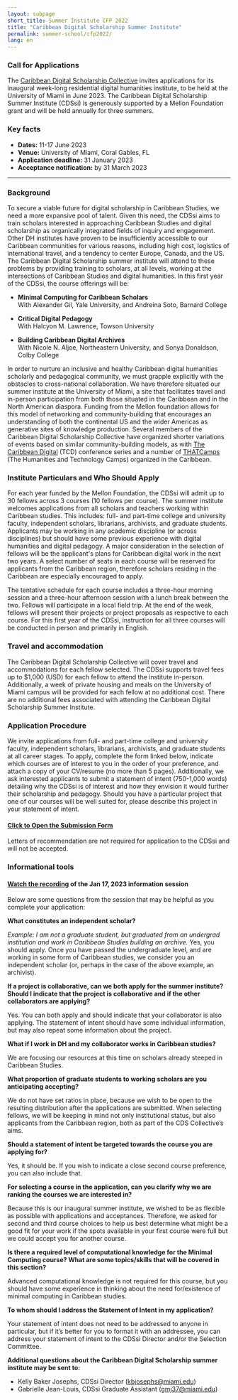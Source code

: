 ```yaml
---
layout: subpage
short_title: Summer Institute CFP 2022
title: "Caribbean Digital Scholarship Summer Institute"
permalink: summer-school/cfp2022/
lang: en
---
```


### Call for Applications

The [Caribbean Digital Scholarship
Collective](https://cdscollective.org/) invites
applications for its inaugural week-long residential digital humanities
institute, to be held at the University of Miami in June 2023. The
Caribbean Digital Scholarship Summer Institute (CDSsi) is generously
supported by a Mellon Foundation grant and will be held annually for
three summers.

### Key facts

- **Dates:** 11-17 June 2023
- **Venue:** University of Miami, Coral Gables, FL
- **Application deadline:** 31 January 2023
- **Acceptance notification:** by 31 March 2023

---

### Background

To secure a viable future for digital scholarship in Caribbean Studies,
we need a more expansive pool of talent. Given this need, the CDSsi aims
to train scholars interested in approaching Caribbean Studies and
digital scholarship as organically integrated fields of inquiry and
engagement. Other DH institutes have proven to be insufficiently
accessible to our Caribbean communities for various reasons, including
high cost, logistics of international travel, and a tendency to center
Europe, Canada, and the US. The Caribbean Digital Scholarship summer
institute will attend to these problems by providing training to
scholars, at all levels, working at the intersections of Caribbean
Studies and digital humanities. In this first year of the CDSsi, the
course offerings will be:

- **Minimal Computing for Caribbean Scholars**   
With Alexander Gil, Yale University, and Andreina Soto, Barnard College

- **Critical Digital Pedagogy**   
With Halcyon M. Lawrence, Towson University

- **Building Caribbean Digital Archives**   
With Nicole N. Aljoe, Northeastern University, and Sonya Donaldson, Colby College

In order to nurture an inclusive and healthy Caribbean digital
humanities scholarly and pedagogical community, we must grapple
explicitly with the obstacles to cross-national collaboration. We have
therefore situated our summer institute at the University of Miami, a
site that facilitates travel and in-person participation from both those
situated in the Caribbean and in the North American diaspora. Funding
from the Mellon foundation allows for this model of networking and
community-building that encourages an understanding of both the
continental US and the wider Americas as generative sites of knowledge
production. Several members of the Caribbean Digital Scholarship
Collective have organized shorter variations of events based on similar
community-building models, as with [The Caribbean Digital](http://caribbeandigitalnyc.net/) (TCD) conference
series and a number of [THATCamps](https://thatcamp.org/)
(The Humanities and Technology Camps) organized in the Caribbean.

### Institute Particulars and Who Should Apply

For each year funded by the Mellon Foundation, the CDSsi will admit up
to 30 fellows across 3 courses (10 fellows per course). The summer
institute welcomes applications from all scholars and teachers working
within Caribbean studies. This includes: full- and part-time college and
university faculty, independent scholars, librarians, archivists, and
graduate students. Applicants may be working in any academic discipline
(or across disciplines) but should have some previous experience with
digital humanities and digital pedagogy. A major consideration in the
selection of fellows will be the applicant\'s plans for Caribbean
digital work in the next two years. A select number of seats in each
course will be reserved for applicants from the Caribbean region,
therefore scholars residing in the Caribbean are especially encouraged
to apply.

The tentative schedule for each course includes a three-hour morning
session and a three-hour afternoon session with a lunch break between
the two. Fellows will participate in a local field trip. At the end of
the week, fellows will present their projects or project proposals as
respective to each course. For this first year of the CDSsi, instruction
for all three courses will be conducted in person and primarily in
English.

### Travel and accommodation

The Caribbean Digital Scholarship Collective will cover travel and
accommodations for each fellow selected. The CDSsi supports travel fees
up to \$1,000 (USD) for each fellow to attend the institute in-person.
Additionally, a week of private housing and meals on the University of
Miami campus will be provided for each fellow at no additional cost.
There are no additional fees associated with attending the Caribbean
Digital Scholarship Summer Institute.

### Application Procedure

We invite applications from full- and part-time college and university
faculty, independent scholars, librarians, archivists, and graduate
students at all career stages. To apply, complete the form linked below,
indicate which courses are of interest to you in the order of your
preference, and attach a copy of your CV/resume (no more than 5 pages).
Additionally, we ask interested applicants to submit a statement of
intent (750-1,000 words) detailing why the CDSsi is of interest and how
they envision it would further their scholarship and pedagogy. Should
you have a particular project that one of our courses will be well
suited for, please describe this project in your statement of intent.

#### [Click to Open the Submission Form](https://forms.gle/vezLxU1XQPRf1oqw5)

Letters of recommendation are not required for application to the CDSsi
and will not be accepted.

### Informational tools
#### [Watch the recording](https://miami.zoom.us/rec/share/SerDvCg4mW3IKGsqrtgY7ninXnWzMnhH8NZ2nUOFjJ6sufMDHPEWKIV37WrdLD7d.D8HTMObmVUiae4Tp) of the Jan 17, 2023 information session 

Below are some questions from the session that may be helpful as you complete your application:

**What constitutes an independent scholar?**

*Example: I am not a graduate student, but graduated from an undergrad institution and work in Caribbean Studies building an archive.* 
Yes, you should apply. Once you have passed the undergraduate level, and are working in some form of Caribbean studies, we consider you an independent scholar (or, perhaps in the case of the above example, an archivist).

**If a project is collaborative, can we both apply for the summer institute? Should I indicate that the project is collaborative and if the other collaborators are applying?** 

Yes. You can both apply and should indicate that your collaborator is also applying. The statement of intent should have some individual information, but may also repeat some information about the project.

**What if I work in DH and my collaborator works in Caribbean studies?**

We are focusing our resources at this time on scholars already steeped in Caribbean Studies.

**What proportion of graduate students to working scholars are you anticipating accepting?**

We do not have set ratios in place, because we wish to be open to the resulting distribution after the applications are submitted. When selecting fellows, we will be keeping in mind not only institutional status, but also applicants from the Caribbean region, both as part of the CDS Collective’s aims.

**Should a statement of intent be targeted towards the course you are applying for?**

Yes, it should be. If you wish to indicate a close second course preference, you can also include that.

**For selecting a course in the application, can you clarify why we are ranking the courses we are interested in?**

Because this is our inaugural summer institute, we wished to be as flexible as possible with applications and acceptances. Therefore, we asked for second and third course choices to help us best determine what might be a good fit for your work if the spots available in your first course were full but we could accept you for another course. 

**Is there a required level of computational knowledge for the Minimal Computing course? What are some topics/skills that will be covered in this section?**

Advanced computational knowledge is not required for this course, but you should have some experience in thinking about the need for/existence of minimal computing in Caribbean studies.

**To whom should I address the Statement of Intent in my application?**

Your statement of intent does not need to be addressed to anyone in particular, but if it’s better for you to format it with an addressee, you can address your statement of intent to the CDSsi Director and/or the Selection Committee.

**Additional questions about the Caribbean Digital Scholarship summer institute may be sent to:**

- Kelly Baker Josephs, CDSsi Director (kbjosephs@miami.edu)
- Gabrielle Jean-Louis, CDSsi Graduate Assistant (gmj37@miami.edu)
